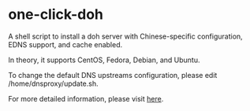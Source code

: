 # one-click-doh
A shell script to install a doh server with Chinese-specific configuration, EDNS support, and cache enabled.

In theory, it supports CentOS, Fedora, Debian, and Ubuntu.

To change the default DNS upstreams configuration, please edit /home/dnsproxy/update.sh.

For more detailed information, please visit [here](https://www.xh-ws.com/archives/self-build-doh.html).
